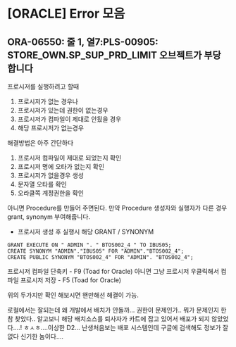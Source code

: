
# [ORACLE] Error 모음

## ORA-06550: 줄 1, 열7:PLS-00905: STORE_OWN.SP_SUP_PRD_LIMIT 오브젝트가 부당합니다
프로시저를 실행하려고 할때

1. 프로시저가 없는 경우나
2. 프로시저가 있는데 권한이 없는경우
3. 프로시저가 컴파일이 제대로 안됬을 경우
4. 해당 프로시저가 없는경우

해결방법은 아주 간단하다

1. 프로시저 컴파일이 제대로 되었는지 확인
2. 프로시저 명에 오타가 없는지 확인
3. 프로시저가 없을경우 생성
4. 문자열 오타를 확인
5. 오라클쪽 계정권한을 확인

아니면 Procedure를 만들어 주면된다.
만약 Procedure 생성자와 실행자가 다른 경우 grant, synonym 부여해줍니다.

- 프로시저 생성 후 실행시 해당 GRANT / SYNONYM
```
GRANT EXECUTE ON " ADMIN ". " BTOS002_4 " TO IBUS05;
CREATE SYNONYM "ADMIN"."IBUS05" FOR "ADMIN"."BTOS002_4";
CREATE PUBLIC SYNONYM "BTOS002_4" FOR "ADMIN". "BTOS002_4";
```
프로시저 컴파일 단축키 - F9 (Toad for Oracle) 아니면 그냥 프로시저 우클릭해서 컴파일
프로시저 저장 - F5 (Toad for Oracle)

위의 두가지만 확인 해보시면 왠만해선 해결이 가능.

로컬에서는 잘되는데 왜 개발에서 배치가 안돌까... 권한이 문제인가.. 뭐가 문제인지 한참 찾았다.. 알고보니 해당 배치소스를 퇴사자가 카트에 잡고 있어서 배포가 되지 않았었다....! ㅎㅅㅎ....이상한 D2... 난생처음보는 배포 시스템인데 구글에 검색해도 정보가 잘 없다 신기한 놈이다.... 

<!--stackedit_data:
eyJoaXN0b3J5IjpbLTEwNzI4NjM5NDIsOTkyNjk0OTddfQ==
-->